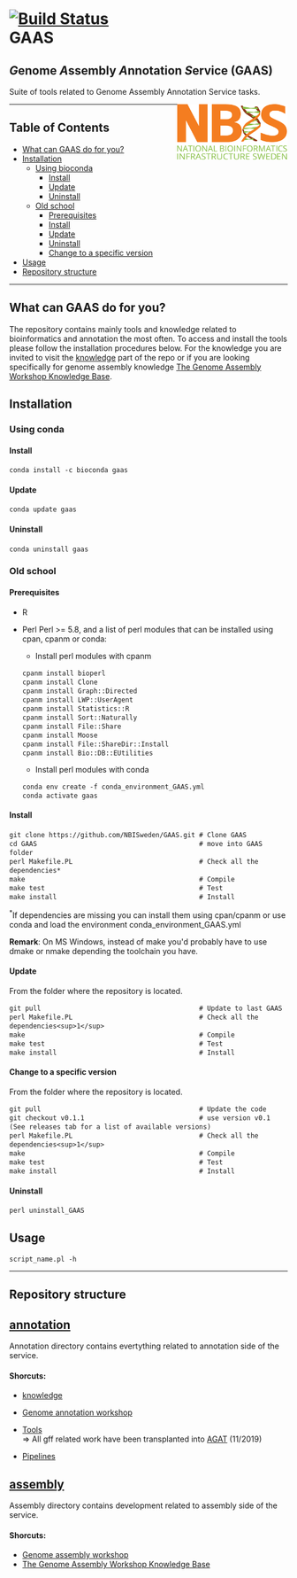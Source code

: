 [![Build Status](https://travis-ci.org/NBISweden/AGAT.svg?branch=master)](https://travis-ci.org/NBISweden/AGAT)  
GAAS 
=========================================
<h2><em>G</em>enome <em>A</em>ssembly <em>A</em>nnotation <i>S</i>ervice (GAAS)</h2>  
Suite of tools related to Genome Assembly Annotation Service tasks.

[<img align="right" src="NBIS.png" width="200" height="100" />](https://nbis.se)

---------------------------

## Table of Contents

   * [What can GAAS do for you?](#what-can-gaas-do-for-you)
   * [Installation](#installation)  
       * [Using bioconda](using-bioconda)
          * [Install](#install)
          * [Update](#update)
          * [Uninstall](#uninstall)
       * [Old school](#old-school)
          * [Prerequisites](#prerequisites)
          * [Install](#install-1)
          * [Update](#update-1)
          * [Uninstall](#uninstall-1)
          * [Change to a specific version](#change-to-a-specific-version)
   * [Usage](#usage)
   * [Repository structure](#repository-structure)

---------------------------

## What can GAAS do for you?  

The repository contains mainly tools and knowledge related to bioinformatics and annotation the most often. To access and install the tools please follow the installation procedures below. For the knowledge you are invited to visit the [knowledge](annotation/knowledge) part of the repo or if you are looking specifically for genome assembly knowledge [The Genome Assembly Workshop Knowledge Base](https://github.com/NBISweden/workshop-genome_assembly/wiki).

## Installation

### Using conda

#### Install

  ```
  conda install -c bioconda gaas
  ```

#### Update

  ```
  conda update gaas
  ```

#### Uninstall
  ```
  conda uninstall gaas  
  ```

### Old school

#### Prerequisites
  * R
  * Perl
    Perl >= 5.8, and a list of perl modules that can be installed using cpan, cpanm or conda:

    * Install perl modules with cpanm
    ```
    cpanm install bioperl
    cpanm install Clone
    cpanm install Graph::Directed
    cpanm install LWP::UserAgent
    cpanm install Statistics::R
    cpanm install Sort::Naturally
    cpanm install File::Share
    cpanm install Moose
    cpanm install File::ShareDir::Install
    cpanm install Bio::DB::EUtilities
    ```
    * Install perl modules with conda

    ```
    conda env create -f conda_environment_GAAS.yml
    conda activate gaas
    ```

#### Install

  ```
  git clone https://github.com/NBISweden/GAAS.git # Clone GAAS
  cd GAAS                                         # move into GAAS folder
  perl Makefile.PL                                # Check all the dependencies*
  make                                            # Compile
  make test                                       # Test
  make install                                    # Install
  ```

<sup>*</sup>If dependencies are missing you can install them using cpan/cpanm or use conda and load the environment conda_environment_GAAS.yml

**Remark**: On MS Windows, instead of make you'd probably have to use dmake or nmake depending the toolchain you have.

#### Update  
From the folder where the repository is located.

  ```
  git pull                                        # Update to last GAAS
  perl Makefile.PL                                # Check all the dependencies<sup>1</sup>
  make                                            # Compile
  make test                                       # Test
  make install                                    # Install
  ```

#### Change to a specific version
From the folder where the repository is located.  

  ```
  git pull                                        # Update the code
  git checkout v0.1.1                             # use version v0.1 (See releases tab for a list of available versions)
  perl Makefile.PL                                # Check all the dependencies<sup>1</sup>
  make                                            # Compile
  make test                                       # Test
  make install                                    # Install
  ```

#### Uninstall

  ```
  perl uninstall_GAAS
  ```

## Usage

  ```
  script_name.pl -h
  ```    
  
---------------------------

## Repository structure

## [__annotation__](annotation)  
Annotation directory contains evertything related to annotation side of the service.  

#### Shorcuts:  
   - [knowledge](annotation/knowledge)

   - [Genome annotation workshop](https://nbisweden.github.io/workshop-genome_annotation/)

   - [Tools](annotation/tools)  
     => All gff related work have been transplanted into [AGAT](https://github.com/NBISweden/AGAT) (11/2019)

   - [Pipelines](https://github.com/NBISweden/pipelines-nextflow)

## [__assembly__](assembly)  
Assembly directory contains development related to assembly side of the service.  

#### Shorcuts:  
   - [Genome assembly workshop](https://nbisweden.github.io/workshop-genome_assembly/)
   - [The Genome Assembly Workshop Knowledge Base](https://github.com/NBISweden/workshop-genome_assembly/wiki)

